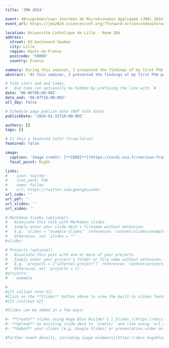 ```yaml
---
title: 'JMA 2024'

event: 40<sup>ème</sup> Journées de Microéconomie Appliquée (JMA) 2024
event_url: https://jma2024.sciencesconf.org/?forward-action=index&forward-controller=index&lang=en

location: Université Catholique de Lille - Room 204
address:
  street: 83 boulevard Vauban
  city: Lille
  region: Hauts-de-France
  postcode: '59000'
  country: France

summary: During this seminar, I presented the findings of my first PhD paper.
abstract: 'At this seminar, I presented the findings of my first PhD paper for review in front of researchers and colleagues from CERDI. The paper explores the connection between armed conflicts and child undernutrition in Nigeria and focus on the mitigating effects of maternal bargaining power. I received many positive comments from the researchers.'

# Talk start and end times.
#   End time can optionally be hidden by prefixing the line with `#`.
date: '06-06T08:00:00Z'
date_end: '06-07T16:00:00Z'
all_day: false

# Schedule page publish date (NOT talk date).
publishDate: '2024-01-31T10:00:00Z'

authors: []
tags: []

# Is this a featured talk? (true/false)
featured: false

image:
  caption: 'Image credit: [**CERDI**](https://cerdi.uca.fr/version-francaise/actualites/habibou-ibrahim-kassoum-et-pierre-beaucoral#/admin)'
  focal_point: Right

links:
#  - icon: twitter
#    icon_pack: fab
#    name: Follow
#    url: https://twitter.com/georgecushen
url_code: ''
url_pdf: ''
url_slides: ''
url_video: ''

# Markdown Slides (optional).
#   Associate this talk with Markdown slides.
#   Simply enter your slide deck's filename without extension.
#   E.g. `slides = "example-slides"` references `content/slides/example-slides.md`.
#   Otherwise, set `slides = ""`.
#slides: 

# Projects (optional).
#   Associate this post with one or more of your projects.
#   Simply enter your project's folder or file name without extension.
#   E.g. `projects = ["internal-project"]` references `content/project/deep-learning/index.md`.
#   Otherwise, set `projects = []`.
#projects:
#  - exemple

#
#{{% callout note %}}
#Click on the **Slides** button above to view the built-in slides feature.
#{{% /callout %}}

#Slides can be added in a few ways:

#- **Create** slides using Hugo Blox Builder's [_Slides_](https://docs.hugoblox.com/reference/content-types/) feature and link using `slides` parameter in the front matter of the talk file
#- **Upload** an existing slide deck to `static/` and link using `url_slides` parameter in the front matter of the talk file
#- **Embed** your slides (e.g. Google Slides) or presentation video on this page using [shortcodes](https://docs.hugoblox.com/reference/markdown/).

#Further event details, including [page elements](https://docs.hugoblox.com/reference/markdown/) such as image galleries, can be added to the body of this page.
---
```


